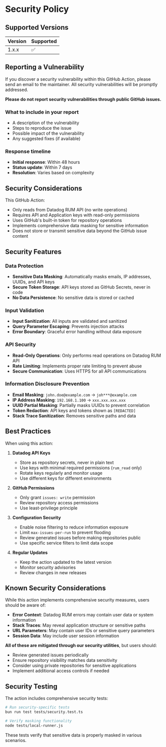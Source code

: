 # Security Policy

## Supported Versions

| Version | Supported          |
| ------- | ------------------ |
| 1.x.x   | :white_check_mark: |

## Reporting a Vulnerability

If you discover a security vulnerability within this GitHub Action, please send an email to the maintainer. All security vulnerabilities will be promptly addressed.

**Please do not report security vulnerabilities through public GitHub issues.**

### What to include in your report

- A description of the vulnerability
- Steps to reproduce the issue
- Possible impact of the vulnerability
- Any suggested fixes (if available)

### Response timeline

- **Initial response**: Within 48 hours
- **Status update**: Within 7 days
- **Resolution**: Varies based on complexity

## Security Considerations

This GitHub Action:

- Only reads from Datadog RUM API (no write operations)
- Requires API and Application keys with read-only permissions
- Uses GitHub's built-in token for repository operations
- Implements comprehensive data masking for sensitive information
- Does not store or transmit sensitive data beyond the GitHub issue content

## Security Features

### Data Protection

- **Sensitive Data Masking**: Automatically masks emails, IP addresses, UUIDs, and API keys
- **Secure Token Storage**: API keys stored as GitHub Secrets, never in code
- **No Data Persistence**: No sensitive data is stored or cached

### Input Validation

- **Input Sanitization**: All inputs are validated and sanitized
- **Query Parameter Escaping**: Prevents injection attacks
- **Error Boundary**: Graceful error handling without data exposure

### API Security

- **Read-Only Operations**: Only performs read operations on Datadog RUM API
- **Rate Limiting**: Implements proper rate limiting to prevent abuse
- **Secure Communication**: Uses HTTPS for all API communications

### Information Disclosure Prevention

- **Email Masking**: `john.doe@example.com` → `joh***@example.com`
- **IP Address Masking**: `192.168.1.100` → `xxx.xxx.xxx.xxx`
- **UUID Partial Masking**: Partially masks UUIDs to prevent correlation
- **Token Redaction**: API keys and tokens shown as `[REDACTED]`
- **Stack Trace Sanitization**: Removes sensitive paths and data

## Best Practices

When using this action:

1. **Datadog API Keys**

   - Store as repository secrets, never in plain text
   - Use keys with minimal required permissions (`rum_read` only)
   - Rotate keys regularly and monitor usage
   - Use different keys for different environments

2. **GitHub Permissions**

   - Only grant `issues: write` permission
   - Review repository access permissions
   - Use least-privilege principle

3. **Configuration Security**

   - Enable noise filtering to reduce information exposure
   - Limit `max-issues-per-run` to prevent flooding
   - Review generated issues before making repositories public
   - Use specific service filters to limit data scope

4. **Regular Updates**
   - Keep the action updated to the latest version
   - Monitor security advisories
   - Review changes in new releases

## Known Security Considerations

While this action implements comprehensive security measures, users should be aware of:

- **Error Context**: Datadog RUM errors may contain user data or system information
- **Stack Traces**: May reveal application structure or sensitive paths
- **URL Parameters**: May contain user IDs or sensitive query parameters
- **Session Data**: May include user session information

**All of these are mitigated through our security utilities**, but users should:

- Review generated issues periodically
- Ensure repository visibility matches data sensitivity
- Consider using private repositories for sensitive applications
- Implement additional access controls if needed

## Security Testing

The action includes comprehensive security tests:

```bash
# Run security-specific tests
bun run test tests/security.test.ts

# Verify masking functionality
node tests/local-runner.js
```

These tests verify that sensitive data is properly masked in various scenarios.
